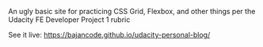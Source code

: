 An ugly basic site for practicing CSS Grid, Flexbox, and other things per the Udacity FE Developer Project 1 rubric 

See it live: https://bajancode.github.io/udacity-personal-blog/
